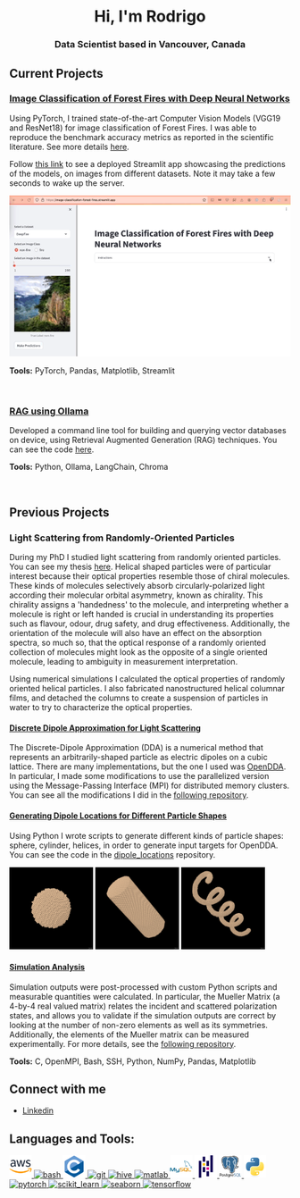 
<h1 align="center">Hi, I'm Rodrigo</h1>
<h3 align="center">Data Scientist based in Vancouver, Canada</h3>

## Current Projects

### [Image Classification of Forest Fires with Deep Neural Networks](https://github.com/bcrodrigo/capstone_project)

Using PyTorch, I trained state-of-the-art Computer Vision Models (VGG19 and ResNet18) for image classification of Forest Fires. I was able to reproduce the benchmark accuracy metrics as reported in the scientific literature. See more details [here](https://github.com/bcrodrigo/capstone_project).

Follow [this link](https://image-classification-forest-fires.streamlit.app/) to see a deployed Streamlit app showcasing the predictions of the models, on images from different datasets. Note it may take a few seconds to wake up the server.


<img src="https://github.com/bcrodrigo/capstone_project/blob/main/model_demo/streamlit_app_demo.gif" width="600">


**Tools:** PyTorch, Pandas, Matplotlib, Streamlit

<br>

### [RAG using Ollama](https://github.com/bcrodrigo/rag_with_ollama)

Developed a command line tool for building and querying vector databases on device, using Retrieval Augmented Generation (RAG) techniques. You can see the code [here](https://github.com/bcrodrigo/rag_with_ollama).

**Tools:** Python, Ollama, LangChain, Chroma

<br>

## Previous Projects

### Light Scattering from Randomly-Oriented Particles

During my PhD I studied light scattering from randomly oriented particles. You can see my thesis [here](http://hdl.handle.net/1974/14915). Helical shaped particles were of particular interest because their optical properties resemble those of chiral molecules. These kinds of molecules selectively absorb circularly-polarized light according their molecular orbital asymmetry, known as chirality. This chirality assigns a 'handedness' to the molecule, and interpreting whether a molecule is right or left handed is crucial in understanding its properties such as flavour, odour, drug safety, and drug effectiveness. Additionally, the orientation of the molecule will also have an effect on the absorption spectra, so much so, that the optical response of a randomly oriented collection of molecules might look as the opposite of a single oriented molecule, leading to ambiguity in measurement interpretation.

Using numerical simulations I calculated the optical properties of randomly oriented helical particles. I also fabricated nanostructured helical columnar films, and detached the columns to create a suspension of particles in water to try to characterize the optical properties.

#### [Discrete Dipole Approximation for Light Scattering](https://github.com/bcrodrigo/OpenDDA_MPI_modifications) 

The Discrete-Dipole Approximation (DDA) is a numerical method that represents an arbitrarily-shaped particle as electric dipoles on a cubic lattice. There are many implementations, but the one I used was [OpenDDA](https://github.com/drjmcdonald/OpenDDA). In particular, I made some modifications to use the parallelized version using the Message-Passing Interface (MPI) for distributed memory clusters. You can see all the modifications I did in the [following repository](https://github.com/bcrodrigo/OpenDDA_MPI_modifications).

#### [Generating Dipole Locations for Different Particle Shapes](https://github.com/bcrodrigo/dipole_locations/tree/main)

Using Python I wrote scripts to generate different kinds of particle shapes: sphere, cylinder, helices, in order to generate input targets for OpenDDA. You can see the code in the [dipole_locations](https://github.com/bcrodrigo/dipole_locations/tree/main) repository.

<img src="/images/sphere_preview.png" alt="sphere_preview" width="150" height="auto"> <img src="/images/cylinderpreview.jpg" alt="cylinder_preview" width="150" height="auto"> <img src="/images/helixpreviewLH.jpg" alt="helix_preview" width="150" height="auto"> 

#### [Simulation Analysis](https://github.com/bcrodrigo/OpenDDA_output_parsing)

Simulation outputs were post-processed with custom Python scripts and measurable quantities were calculated. In particular, the Mueller Matrix (a 4-by-4 real valued matrix) relates the incident and scattered polarization states, and allows you to validate if the simulation outputs are correct by looking at the number of non-zero elements as well as its symmetries. Additionally, the elements of the Mueller matrix can be measured experimentally. For more details, see the [following repository](https://github.com/bcrodrigo/OpenDDA_output_parsing).

**Tools:** C, OpenMPI, Bash, SSH, Python, NumPy, Pandas, Matplotlib

## Connect with me
- [Linkedin](https://linkedin.com/in/rodrigobc)

## Languages and Tools:

<p align="left"> <a href="https://aws.amazon.com" target="_blank" rel="noreferrer"> <img src="https://raw.githubusercontent.com/devicons/devicon/master/icons/amazonwebservices/amazonwebservices-original-wordmark.svg" alt="aws" width="40" height="40"/> </a> <a href="https://www.gnu.org/software/bash/" target="_blank" rel="noreferrer"> <img src="https://www.vectorlogo.zone/logos/gnu_bash/gnu_bash-icon.svg" alt="bash" width="40" height="40"/> </a> <a href="https://www.cprogramming.com/" target="_blank" rel="noreferrer"> <img src="https://raw.githubusercontent.com/devicons/devicon/master/icons/c/c-original.svg" alt="c" width="40" height="40"/> </a> <a href="https://git-scm.com/" target="_blank" rel="noreferrer"> <img src="https://www.vectorlogo.zone/logos/git-scm/git-scm-icon.svg" alt="git" width="40" height="40"/> </a> <a href="https://hive.apache.org/" target="_blank" rel="noreferrer"> <img src="https://www.vectorlogo.zone/logos/apache_hive/apache_hive-icon.svg" alt="hive" width="40" height="40"/> </a> <a href="https://www.mathworks.com/" target="_blank" rel="noreferrer"> <img src="https://upload.wikimedia.org/wikipedia/commons/2/21/Matlab_Logo.png" alt="matlab" width="40" height="40"/> </a> <a href="https://www.mysql.com/" target="_blank" rel="noreferrer"> <img src="https://raw.githubusercontent.com/devicons/devicon/master/icons/mysql/mysql-original-wordmark.svg" alt="mysql" width="40" height="40"/> </a> <a href="https://pandas.pydata.org/" target="_blank" rel="noreferrer"> <img src="https://raw.githubusercontent.com/devicons/devicon/2ae2a900d2f041da66e950e4d48052658d850630/icons/pandas/pandas-original.svg" alt="pandas" width="40" height="40"/> </a> <a href="https://www.postgresql.org" target="_blank" rel="noreferrer"> <img src="https://raw.githubusercontent.com/devicons/devicon/master/icons/postgresql/postgresql-original-wordmark.svg" alt="postgresql" width="40" height="40"/> </a> <a href="https://www.python.org" target="_blank" rel="noreferrer"> <img src="https://raw.githubusercontent.com/devicons/devicon/master/icons/python/python-original.svg" alt="python" width="40" height="40"/> </a> <a href="https://pytorch.org/" target="_blank" rel="noreferrer"> <img src="https://www.vectorlogo.zone/logos/pytorch/pytorch-icon.svg" alt="pytorch" width="40" height="40"/> </a> <a href="https://scikit-learn.org/" target="_blank" rel="noreferrer"> <img src="https://upload.wikimedia.org/wikipedia/commons/0/05/Scikit_learn_logo_small.svg" alt="scikit_learn" width="40" height="40"/> </a> <a href="https://seaborn.pydata.org/" target="_blank" rel="noreferrer"> <img src="https://seaborn.pydata.org/_images/logo-mark-lightbg.svg" alt="seaborn" width="40" height="40"/> </a> <a href="https://www.tensorflow.org" target="_blank" rel="noreferrer"> <img src="https://www.vectorlogo.zone/logos/tensorflow/tensorflow-icon.svg" alt="tensorflow" width="40" height="40"/> </a> </p>

